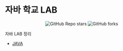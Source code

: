 # 자바 학교 LAB

<center>

![GitHub Repo stars](https://img.shields.io/github/stars/hansun12/Baekjoon?color=yellow&logo=github&style=for-the-badge)
![GitHub forks](https://img.shields.io/github/forks/hansun12/Baekjoon?color=red&logo=github&style=for-the-badge)

</center>

자바 LAB 정리

- [JAVA](https://github.com/hansun12/universe/tree/main/CSE114/Lab "github")
